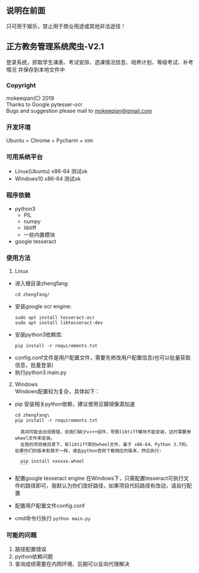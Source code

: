 ## 说明在前面
只可用于娱乐，禁止用于商业用途或其他非法途径！

## 正方教务管理系统爬虫-V2.1
登录系统，抓取学生课表、考试安排、选课情况信息、培养计划、等级考试、补考情况
并保存到本地文件中	

### Copyright
mokeeqian(C) 2019</br>
Thanks to Google pytesser-ocr</br>
Bugs and suggestion please mail to mokeeqian@gmail.com


### 开发环境
Ubuntu + Chrome + Pycharm + vim


### 可用系统平台
+ Linux(Ubuntu) x86-64
	测试ok
+ Windows10 x86-64
	测试ok

### 程序依赖
+ python3
	+ PIL
	+ numpy
	+ libtiff
	+ 一些内置模块
+ google tesseract

### 使用方法

1. Linux
+ 进入根目录zhengfang:
	```
	cd zhengfang/
	```
+ 安装google ocr engine:
	```
	sudo apt install tesseract-ocr
	sudo apt install libtesseract-dev
	```
+ 安装python3依赖库:
	```
	pip install -r requirements.txt
	```
+ config.conf文件是用户配置文件，需要先修改用户配置信息(也可以批量获取信息，批量登录)
+ 执行python3 main.py

2. Windows  
Windows配置较为复杂，具体如下：
+ pip 安装相关python依赖，建议使用豆瓣镜像源加速
	```
	cd zhengfang\
	pip install -r requirements.txt
	```

		其间可能会出现报错，说我们缺少vc++组件，导致libtiff模块不能安装，这时需要用wheel文件来安装。
		在我的项目根目录下，有libtiff库的wheel文件，基于 x86-64、Python 3.7的。如果你们的版本和我不一样，请去python官网下载相应的版本，然后执行:
		```
		pip install xxxxxx.wheel
		```
+ 配置google tesseract engine
	在Windows下，只需配置tesseract可执行文件的路径即可，我默认为你们改好路径，如果项目代码路径有改动，请自行配置
+ 配置用户配置文件config.conf
+ cmd命令行执行 `python main.py`

### 可能的问题
1. 路径配置错误
2. python依赖问题
3. 查询成绩需要在内网环境、后期可以反向代理解决
